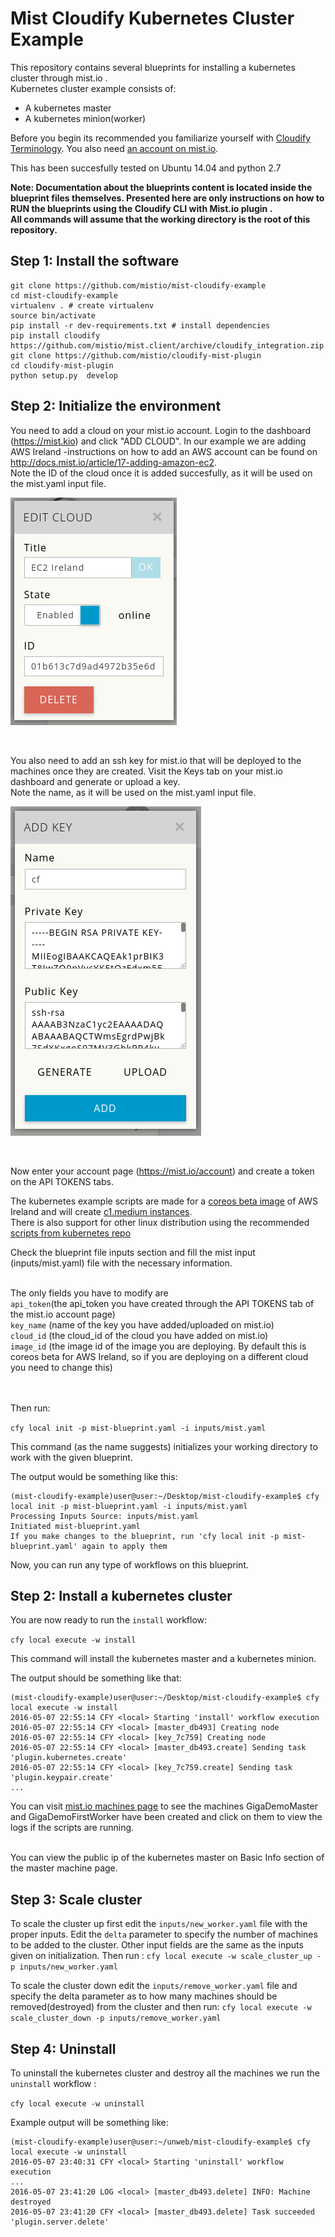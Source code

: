 # Mist Cloudify Kubernetes Cluster Example


This repository contains several blueprints for installing a kubernetes cluster through mist.io .<br>
Kubernetes cluster example consists of:

- A kubernetes master
- A kubernetes minion(worker)

Before you begin its recommended you familiarize yourself with
[Cloudify Terminology](http://getcloudify.org/guide/3.1/reference-terminology.html).
You also need [an account on mist.io](https://mist.io/).

This has been succesfully tested on Ubuntu 14.04 and python 2.7

**Note: Documentation about the blueprints content is located inside the blueprint files themselves. Presented here are only instructions on how to RUN the blueprints using the Cloudify CLI with Mist.io plugin .**
<br>
**All commands will assume that the working directory is the root of this repository.**
## Step 1: Install the software

```
git clone https://github.com/mistio/mist-cloudify-example
cd mist-cloudify-example
virtualenv . # create virtualenv
source bin/activate
pip install -r dev-requirements.txt # install dependencies
pip install cloudify https://github.com/mistio/mist.client/archive/cloudify_integration.zip
git clone https://github.com/mistio/cloudify-mist-plugin
cd cloudify-mist-plugin
python setup.py  develop
```

## Step 2: Initialize the environment


You need to add a cloud on your mist.io account. Login to the dashboard (https://mist.kio) and click "ADD CLOUD". In our example we are adding AWS Ireland -instructions on how to add an AWS account can be found on http://docs.mist.io/article/17-adding-amazon-ec2.
<br>Note the ID of the cloud once it is added succesfully, as it will be used on the mist.yaml input file.

![alt tag](images/id.png)

<br>

You also need to add an ssh key for mist.io that will be deployed to the machines once they are created. Visit the Keys tab on your mist.io dashboard and generate or upload a key. <br>Note the name, as it will be used on the mist.yaml input file.

![alt tag](images/cf.png)

<br>

Now enter your account page (https://mist.io/account) and create a token on the API TOKENS tabs.


The kubernetes example scripts are made for a [coreos beta image](http://thecloudmarket.com/image/ami-4f4acd3c--coreos-beta-991-2-0) of AWS Ireland and will create [c1.medium instances](http://aws.amazon.com/ec2/previous-generation/).
<br>There is also support for other linux distribution using the recommended [scripts from kubernetes repo](https://github.com/kubernetes/kubernetes/tree/master/docs/getting-started-guides/docker-multinode)

Check the blueprint file inputs section and fill
the mist input (inputs/mist.yaml) file with the necessary information.

<br>The only fields you have to modify are
<br> `api_token`(the api_token you have created through the API TOKENS tab of the mist.io account page)
<br> `key_name` (name of the key you have added/uploaded on mist.io)
<br> `cloud_id` (the cloud_id of the cloud you have added on mist.io)
<br> `image_id` (the image id of the image you are deploying. By default this is coreos beta for AWS Ireland, so if you are deploying on a different cloud you need to change this)

<br><br>
Then run:

`cfy local init -p mist-blueprint.yaml -i inputs/mist.yaml` <br>

This command (as the name suggests) initializes your working directory to work with the given blueprint.

The output would be something like this:

```
(mist-cloudify-example)user@user:~/Desktop/mist-cloudify-example$ cfy local init -p mist-blueprint.yaml -i inputs/mist.yaml
Processing Inputs Source: inputs/mist.yaml
Initiated mist-blueprint.yaml
If you make changes to the blueprint, run 'cfy local init -p mist-blueprint.yaml' again to apply them
```
Now, you can run any type of workflows on this blueprint. <br>

## Step 2: Install a kubernetes cluster

You are now ready to run the `install` workflow: <br>

`cfy local execute -w install`

This command will install the kubernetes master and a kubernetes minion.

The output should be something like that: <br>

```
(mist-cloudify-example)user@user:~/Desktop/mist-cloudify-example$ cfy local execute -w install
2016-05-07 22:55:14 CFY <local> Starting 'install' workflow execution
2016-05-07 22:55:14 CFY <local> [master_db493] Creating node
2016-05-07 22:55:14 CFY <local> [key_7c759] Creating node
2016-05-07 22:55:14 CFY <local> [master_db493.create] Sending task 'plugin.kubernetes.create'
2016-05-07 22:55:14 CFY <local> [key_7c759.create] Sending task 'plugin.keypair.create'
...
```

You can visit [mist.io machines page](https://mist.io/#/machines) to see the machines GigaDemoMaster and GigaDemoFirstWorker have been created and click on them to view the logs if the scripts are running.

<br>
You can view the public ip of the kubernetes master on Basic Info  section of the master machine page.

## Step 3: Scale cluster
To scale the cluster up  first edit the `inputs/new_worker.yaml` file with the proper inputs. Edit the `delta` parameter to specify the number of machines to be added to the cluster. Other input fields are the same as the inputs given on initialization. Then run :
`cfy local execute -w scale_cluster_up -p inputs/new_worker.yaml `

To scale the cluster down edit the `inputs/remove_worker.yaml` file and specify the delta parameter as to how many machines should be removed(destroyed) from the cluster and then run:
`cfy local execute -w scale_cluster_down -p inputs/remove_worker.yaml `

## Step 4: Uninstall

To uninstall the kubernetes cluster and destroy all the machines we run the `uninstall` workflow : <br>

`cfy local execute -w uninstall`

Example output will be something like:

```
(mist-cloudify-example)user@user:~/unweb/mist-cloudify-example$ cfy local execute -w uninstall
2016-05-07 23:40:31 CFY <local> Starting 'uninstall' workflow execution
...
2016-05-07 23:41:20 LOG <local> [master_db493.delete] INFO: Machine destroyed
2016-05-07 23:41:20 CFY <local> [master_db493.delete] Task succeeded 'plugin.server.delete'
```